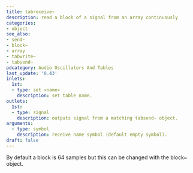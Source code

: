 ```yaml
---
title: tabreceive~
description: read a block of a signal from an array continuously
categories:
- object
see_also:
- send~
- block~
- array
- tabwrite~
- tabsend~
pdcategory: Audio Oscillators And Tables
last_update: '0.43'
inlets:
  1st:
  - type: set <name>
    description: set table name.
outlets:
  1st:
  - type: signal
    description: outputs signal from a matching tabsend~ object.
arguments:
  - type: symbol
    description: receive name symbol (default empty symbol).
draft: false
---
```

By default a block is 64 samples but this can be changed with the block~ object.